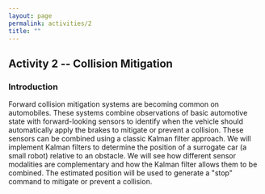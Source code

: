 ```yaml
---
layout: page
permalink: activities/2
title: ""
---
```

## Activity 2 -- Collision Mitigation
### Introduction
Forward collision mitigation systems are becoming common on automobiles. These systems combine observations of basic automotive state with forward-looking sensors to identify when the vehicle should automatically apply the brakes to mitigate or prevent a collision. These sensors can be combined using a classic Kalman filter approach. We will implement Kalman filters to determine the position of a surrogate car (a small robot) relative to an obstacle. We will see how different sensor modalities are complementary and how the Kalman filter allows them to be combined. The estimated position will be used to generate a "stop" command to mitigate or prevent a collision. 
